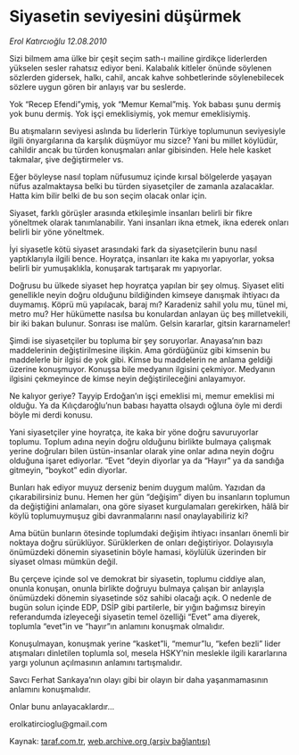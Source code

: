# Siyasetin seviyesini düşürmek

*Erol Katırcıoğlu 12.08.2010*

<div class="yazi"><p>Sizi bilmem ama ülke bir çeşit seçim sath-ı mailine girdikçe liderlerden yükselen sesler rahatsız ediyor beni. Kalabalık kitleler önünde söylenen sözlerden gidersek, halkı, cahil, ancak kahve sohbetlerinde söylenebilecek sözlere uygun gören bir anlayış var bu seslerde.</p>
<p>Yok “Recep Efendi”ymiş, yok “Memur Kemal”miş. Yok babası şunu dermiş yok bunu dermiş. Yok işçi emeklisiymiş, yok memur emeklisiymiş.</p>
<p>Bu atışmaların seviyesi aslında bu liderlerin Türkiye toplumunun seviyesiyle ilgili önyargılarına da karşılık düşmüyor mu sizce? Yani bu millet köylüdür, cahildir ancak bu türden konuşmaları anlar gibisinden. Hele hele kasket takmalar, şive değiştirmeler vs.</p>
<p>Eğer böyleyse nasıl toplam nüfusumuz içinde kırsal bölgelerde yaşayan nüfus azalmaktaysa belki bu türden siyasetçiler de zamanla azalacaklar. Hatta kim bilir belki de bu son seçim olacak onlar için.</p>
<p>Siyaset, farklı görüşler arasında etkileşimle insanları belirli bir fikre yöneltmek olarak tanımlanabilir. Yani insanları ikna etmek, ikna ederek onları belirli bir yöne yöneltmek.</p>
<p>İyi siyasetle kötü siyaset arasındaki fark da siyasetçilerin bunu nasıl yaptıklarıyla ilgili bence. Hoyratça, insanları ite kaka mı yapıyorlar, yoksa belirli bir yumuşaklıkla, konuşarak tartışarak mı yapıyorlar.</p>
<p>Doğrusu bu ülkede siyaset hep hoyratça yapılan bir şey olmuş. Siyaset eliti genellikle neyin doğru olduğunu bildiğinden kimseye danışmak ihtiyacı da duymamış. Köprü mü yapılacak, baraj mı? Karadeniz sahil yolu mu, tünel mi, metro mu? Her hükümette nasılsa bu konulardan anlayan üç beş milletvekili, bir iki bakan bulunur. Sonrası ise malûm. Gelsin kararlar, gitsin kararnameler!</p>
<p>Şimdi ise siyasetçiler bu topluma bir şey soruyorlar. Anayasa’nın bazı maddelerinin değiştirilmesine ilişkin. Ama gördüğünüz gibi kimsenin bu maddelerle bir ilgisi de yok gibi. Kimse bu maddelerin ne anlama geldiği üzerine konuşmuyor. Konuşsa bile medyanın ilgisini çekmiyor. Medyanın ilgisini çekmeyince de kimse neyin değiştirileceğini anlayamıyor.</p>
<p>Ne kalıyor geriye? Tayyip Erdoğan’ın işçi emeklisi mi, memur emeklisi mi olduğu. Ya da Kılıçdaroğlu’nun babası hayatta olsaydı oğluna öyle mi derdi böyle mi derdi konusu.</p>
<p>Yani siyasetçiler yine hoyratça, ite kaka bir yöne doğru savuruyorlar toplumu. Toplum adına neyin doğru olduğunu birlikte bulmaya çalışmak yerine doğruları bilen üstün-insanlar olarak yine onlar adına neyin doğru olduğuna işaret ediyorlar. “Evet “deyin diyorlar ya da “Hayır” ya da sandığa gitmeyin, “boykot” edin diyorlar.</p>
<p>Bunları hak ediyor muyuz derseniz benim duygum malûm. Yazıdan da çıkarabilirsiniz bunu. Hemen her gün “değişim” diyen bu insanların toplumun da değiştiğini anlamaları, ona göre siyaset kurgulamaları gerekirken, hâlâ bir köylü toplumuymuşuz gibi davranmalarını nasıl onaylayabiliriz ki?</p>
<p>Ama bütün bunların ötesinde toplumdaki değişim ihtiyacı insanları önemli bir noktaya doğru sürüklüyor. Sürüklerken de onları değiştiriyor. Dolayısıyla önümüzdeki dönemin siyasetinin böyle hamasi, köylülük üzerinden bir siyaset olması mümkün değil.</p>
<p>Bu çerçeve içinde sol ve demokrat bir siyasetin, toplumu ciddiye alan, onunla konuşan, onunla birlikte doğruyu bulmaya çalışan bir anlayışla önümüzdeki dönemin siyasetinde söz sahibi olacağı açık. O nedenle de bugün solun içinde EDP, DSİP gibi partilerle, bir yığın bağımsız bireyin referandumda izleyeceği siyasetin temel özelliği “Evet” ama diyerek, toplumla “evet”in ve “hayır”ın anlamını konuşmak olmalıdır.</p>
<p>Konuşulmayan, konuşmak yerine “kasket”li, “memur”lu, “kefen bezli” lider atışmaları dinletilen toplumla sol, mesela HSKY’nin meslekle ilgili kararlarına yargı yolunun açılmasının anlamını tartışmalıdır.</p>
<p>Savcı Ferhat Sarıkaya’nın olayı gibi bir olayın bir daha yaşanmamasının anlamını konuşmalıdır.</p>
<p>Onlar bunu anlayacaklardır...</p>
<p>erolkatircioglu@gmail.com</p></div>

Kaynak: [taraf.com.tr](http://www.taraf.com.tr:80/erol-katircioglu/makale-siyasetin-seviyesini-dusurmek.htm), [web.archive.org (arşiv bağlantısı)](http://web.archive.org/web/20100815045026/http://www.taraf.com.tr:80/erol-katircioglu/makale-siyasetin-seviyesini-dusurmek.htm)
